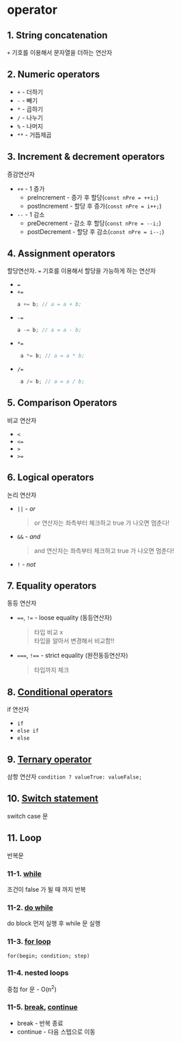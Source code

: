 # operator

## 1. String concatenation
`+` 기호를 이용해서 문자열을 더하는 연산자

## 2. Numeric operators
* `+` - 더하기
* `-` - 빼기
* `*` - 곱하기
* `/` - 나누기
* `%` - 나머지
* `**` - 거듭제곱

## 3. Increment & decrement operators
증감연산자
* `++` - 1 증가
    - preIncrement - 증가 후 할당(`const nPre = ++i;`)
    - postIncrement - 할당 후 증가(`const nPre = i++;`)
* `--` - 1 감소
    - preDecrement - 감소 후 할당(`const nPre = --i;`)
    - postDecrement - 할당 후 감소(`const nPre = i--;`)

## 4. Assignment operators
할당연산자. `=` 기호를 이용해서 할당을 가능하게 하는 연산자
* `=`
* `+=`
    ```js
    a += b; // a = a + b;
    ```
* `-=`
    ```js
    a -= b; // a = a - b;
    ```
* `*=`
    ```js
     a *= b; // a = a * b;
    ```
* `/=`
    ```js
     a /= b; // a = a / b;
    ```

## 5. Comparison Operators
비교 연산자
* `<`
* `<=`
* `>`
* `>=`

## 6. Logical operators
논리 연산자
* `||` - *or*
    > or 연산자는 좌측부터 체크하고 true 가 나오면 멈춘다!
* `&&` - *and*
    > and 연산자는 좌측부터 체크하고 true 가 나오면 멈춘다!
* `!` - *not*

## 7. Equality operators
동등 연산자
* `==`, `!=` - loose equality (동등연산자)
    > 타입 비교 x   
    > 타입을 알아서 변경해서 비교함!!
* `===`, `!==` - strict equality (완전동등연산자)
    > 타입까지 체크

## 8. [Conditional operators](https://developer.mozilla.org/ko/docs/Web/JavaScript/Reference/Statements/if...else)
if 연산자
* `if`
* `else if`
* `else`

## 9. [Ternary operator](https://developer.mozilla.org/ko/docs/Web/JavaScript/Reference/Operators/Conditional_Operator)
삼항 연산자 `condition ? valueTrue: valueFalse;`

## 10. [Switch statement](https://developer.mozilla.org/ko/docs/Web/JavaScript/Reference/Statements/switch)
switch case 문

## 11. Loop
반복문

### 11-1. [while](https://developer.mozilla.org/ko/docs/Web/JavaScript/Reference/Statements/while)
조건이 false 가 될 때 까지 반복

### 11-2. [do while](https://developer.mozilla.org/ko/docs/Web/JavaScript/Reference/Statements/do...while)
do block 먼저 실행 후 while 문 실행

### 11-3. [for loop](https://developer.mozilla.org/ko/docs/Web/JavaScript/Reference/Statements/for)
`for(begin; condition; step)`

### 11-4. nested loops
중첩 for 문 - O(n<sup>2</sup>)

### 11-5. [break](https://developer.mozilla.org/ko/docs/Web/JavaScript/Reference/Statements/break), [continue](https://developer.mozilla.org/ko/docs/Web/JavaScript/Reference/Statements/continue)
* break - 반복 종료
* continue - 다음 스텝으로 이동